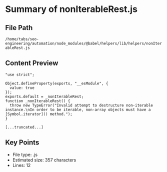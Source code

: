 # Summary of nonIterableRest.js
  
## File Path
`/home/tabs/seo-engineering/automation/node_modules/@babel/helpers/lib/helpers/nonIterableRest.js`

## Content Preview
```
"use strict";

Object.defineProperty(exports, "__esModule", {
  value: true
});
exports.default = _nonIterableRest;
function _nonIterableRest() {
  throw new TypeError("Invalid attempt to destructure non-iterable instance.\nIn order to be iterable, non-array objects must have a [Symbol.iterator]() method.");
}

[...truncated...]
```

## Key Points
- File type: .js
- Estimated size: 357 characters
- Lines: 12
